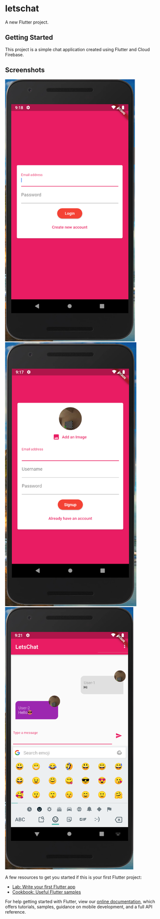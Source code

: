 # letschat

A new Flutter project.

## Getting Started

This project is a simple chat application created using Flutter and Cloud Firebase.

## Screenshots

![Login](login.PNG) ![Signup](signup.PNG) ![Chat](chat.PNG)

A few resources to get you started if this is your first Flutter project:

- [Lab: Write your first Flutter app](https://flutter.dev/docs/get-started/codelab)
- [Cookbook: Useful Flutter samples](https://flutter.dev/docs/cookbook)

For help getting started with Flutter, view our
[online documentation](https://flutter.dev/docs), which offers tutorials,
samples, guidance on mobile development, and a full API reference.

